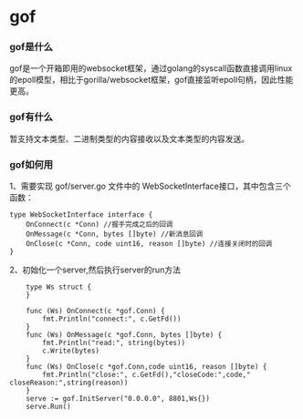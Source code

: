 # gof

### gof是什么

gof是一个开箱即用的websocket框架，通过golang的syscall函数直接调用linux的epoll模型，相比于gorilla/websocket框架，gof直接监听epoll句柄，因此性能更高。

### gof有什么

暂支持文本类型、二进制类型的内容接收以及文本类型的内容发送。


### gof如何用

1、需要实现 gof/server.go 文件中的 WebSocketInterface接口，其中包含三个函数：
```
type WebSocketInterface interface {
    OnConnect(c *Conn) //握手完成之后的回调
    OnMessage(c *Conn, bytes []byte) //新消息回调
    OnClose(c *Conn, code uint16, reason []byte) //连接关闭时的回调
}
```
2、初始化一个server,然后执行server的run方法
```
    type Ws struct {
    }
    
    func (Ws) OnConnect(c *gof.Conn) {
        fmt.Println("connect:", c.GetFd())
    }
    func (Ws) OnMessage(c *gof.Conn, bytes []byte) {
        fmt.Println("read:", string(bytes))
        c.Write(bytes)
    }
    func (Ws) OnClose(c *gof.Conn,code uint16, reason []byte) {
        fmt.Println("close:", c.GetFd(),"closeCode:",code," closeReason:",string(reason))
    }
    serve := gof.InitServer("0.0.0.0", 8801,Ws{})
    serve.Run()
```
